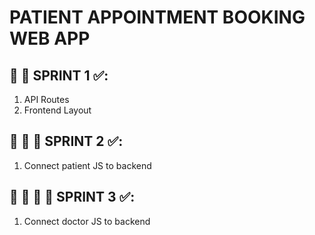 # PATIENT APPOINTMENT BOOKING WEB APP

## 🏃‍ 💨 SPRINT 1 ✅:

1. API Routes
2. Frontend Layout

## 🏃‍ 💨 💨 SPRINT 2 ✅:

1. Connect patient JS to backend

## 🏃‍ 💨 💨 💨 SPRINT 3 ✅:

1. Connect doctor JS to backend
